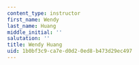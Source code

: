 ```yaml
---
content_type: instructor
first_name: Wendy
last_name: Huang
middle_initial: ''
salutation: ''
title: Wendy Huang
uid: 1b0bf3c9-ca7e-d0d2-0ed8-b473d29ec497
---
```

